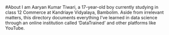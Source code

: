 #About
I am Aaryan Kumar Tiwari, a 17-year-old boy currently studying in class 12 Commerce at Kandriaye Vidyalaya, Bambolim. Aside from irrelevant matters, this directory documents everything I’ve learned in data science through an online institution called ‘DataTrained’ and other platforms like YouTube.
